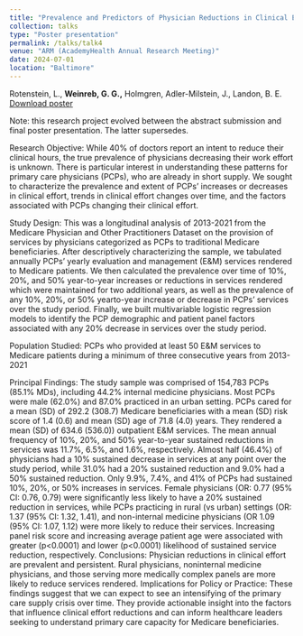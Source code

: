 ```yaml
---
title: "Prevalence and Predictors of Physician Reductions in Clinical Effort: A Nationwide, Longitudinal Analysis"
collection: talks
type: "Poster presentation"
permalink: /talks/talk4
venue: "ARM (AcademyHealth Annual Research Meeting)"
date: 2024-07-01
location: "Baltimore"
---
```


Rotenstein, L., <b>Weinreb, G. G.,</b> Holmgren, Adler-Milstein, J., Landon, B. E. [Download poster](https://gabeweinreb.github.io/files/240627%20-%20ARM%20poster.pdf)

Note: this research project evolved between the abstract submission and final poster presentation. The latter supersedes.

Research Objective: While 40% of doctors report an intent to reduce their clinical hours,
the true prevalence of physicians decreasing their work effort is unknown. There is particular
interest in understanding these patterns for primary care physicians (PCPs), who are already in short supply. We sought to characterize the prevalence and extent of PCPs’ increases or decreases in clinical effort, trends
in clinical effort changes over time, and the factors associated with PCPs changing their clinical effort.

Study Design: This was a longitudinal analysis of 2013-2021 from the Medicare Physician and Other
Practitioners Dataset on the provision of services by physicians categorized as PCPs to traditional
Medicare beneficiaries. After descriptively characterizing the sample, we tabulated annually PCPs’ yearly
evaluation and management (E&M) services rendered to Medicare patients. We then calculated the
prevalence over time of 10%, 20%, and 50% year-to-year increases or reductions in services rendered
which were maintained for two additional years, as well as the prevalence of any 10%, 20%, or 50% yearto-year increase or decrease in PCPs’ services over the study period. Finally, we built multivariable logistic
regression models to identify the PCP demographic and patient panel factors associated with any 20%
decrease in services over the study period.

Population Studied: PCPs who provided at least 50 E&M services to Medicare patients during a minimum
of three consecutive years from 2013-2021

Principal Findings:
The study sample was comprised of 154,783 PCPs (85.1% MDs), including 44.2% internal medicine
physicians. Most PCPs were male (62.0%) and 87.0% practiced in an urban setting. PCPs cared for a mean
(SD) of 292.2 (308.7) Medicare beneficiaries with a mean (SD) risk score of 1.4 (0.6) and mean (SD) age of
71.8 (4.0) years. They rendered a mean (SD) of 634.6 (536.0)) outpatient E&M services.
The mean annual frequency of 10%, 20%, and 50% year-to-year sustained reductions in services was
11.7%, 6.5%, and 1.6%, respectively. Almost half (46.4%) of physicians had a 10% sustained decrease in
services at any point over the study period, while 31.0% had a 20% sustained reduction and 9.0% had a
50% sustained reduction. Only 9.9%, 7.4%, and 41% of PCPs had sustained 10%, 20%, or 50% increases in
services.
Female physicians (OR: 0.77 (95% CI: 0.76, 0.79) were significantly less likely to have a 20% sustained
reduction in services, while PCPs practicing in rural (vs urban) settings (OR: 1.37 (95% CI: 1.32, 1.41), and
non-internal medicine physicians (OR 1.09 (95% CI: 1.07, 1.12) were more likely to reduce their services.
Increasing panel risk score and increasing average patient age were associated with greater (p<0.0001)
and lower (p<0.0001) likelihood of sustained service reduction, respectively.
Conclusions: Physician reductions in clinical effort are prevalent and persistent. Rural physicians, noninternal medicine physicians, and those serving more medically complex panels are more likely to reduce
services rendered.
Implications for Policy or Practice: These findings suggest that we can expect to see an intensifying of the
primary care supply crisis over time. They provide actionable insight into the factors that influence
clinical effort reductions and can inform healthcare leaders seeking to understand primary care capacity
for Medicare beneficiaries.

